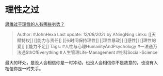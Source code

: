 # 理性之过
[思维过于理性的人有哪些劣势？](https://www.zhihu.com/question/20274183/answer/496743761)

> Author: #JohnHexa 
Last update: *12/08/2021* by ANingNing
Links: [[天赋特权]] [[能力与责任]] [[长时间保持理性]] [[理性暴政]] [[感性]] [[理性的爱]] [[能力不足]]
Tags: #人性与心理HumanityAndPsychology #一法通万法通SthOfEverything #人生管理Life-Management #社科Social-Science 


最大的坏处，是没人会相信你是一时冲动，也没人会相信你不是故意的，也没有人相信你是一时失手。

